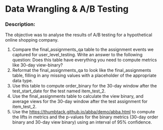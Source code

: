 # Data Wrangling & A/B Testing 
### Description:
The objective was to analyse the results of A/B testing for a hypothetical online shopping company.

1. Compare the final_assignments_qa table to the assignment events we captured for user_level_testing. Write an answer to the following question: Does this table have everything you need to compute metrics like 30-day view-binary?
2.  Reformat the final_assignments_qa to look like the final_assignments table, filling in any missing values with a placeholder of the appropriate data type.
3.  Use this table to compute order_binary for the 30-day window after the test_start_date for the test named item_test_2.
4.  Use the final_assignments table to calculate the view binary, and average views for the 30-day window after the test assignment for item_test_2.
5.  Use the https://thumbtack.github.io/abba/demo/abba.html to compute the lifts in metrics and the p-values for the binary metrics (30-day order binary and 30-day view binary) using an interval of 95% confidence.
